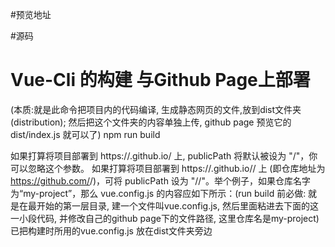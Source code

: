 #预览地址


#源码



# Vue-Cli 的构建 与Github Page上部署 
(本质:就是此命令把项目内的代码编译, 生成静态网页的文件,放到dist文件夹(distribution); 然后把这个文件夹的内容单独上传, github page 预览它的 dist/index.js 就可以了)
npm run build


如果打算将项目部署到 https://<USERNAME>.github.io/ 上, publicPath 将默认被设为 "/"，你可以忽略这个参数。
如果打算将项目部署到 https://<USERNAME>.github.io/<REPO>/ 上 (即仓库地址为 https://github.com/<USERNAME>/<REPO>)，可将 publicPath 设为 "/<REPO>/"。举个例子，如果仓库名字为“my-project”，那么 vue.config.js 的内容应如下所示：(run build 前必做:  就是在最开始的第一层目录, 建一个文件叫vue.config.js, 然后里面粘进去下面的这一小段代码, 并修改自己的github page下的文件路径, 这里仓库名是my-project)
已把构建时所用的vue.config.js 放在dist文件夹旁边